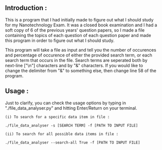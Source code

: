 Introduction :
--------------
This is a program that I had initially made to figure out what I should study for my Nanotechnology Exam.
It was a closed book examination and I had a soft copy of 6 of the previous years' question papers, so I made a file containing
the topics of each question of each question paper and made this program in order to figure out what I should study.

This program will take a file as input and tell you the number of occurences and percentage of occurence of either the
provided search term, or each search term that occurs in the file. Search terms are seperated both by next-line ["\n"]
characters and by "&" characters. If you would like to change the delimiter from "&" to something else, then change line 58
of the program.

Usage :
-------
Just to clarify, you can check the usage options by typing in "./file_data_analyser.py" and hitting Enter/Return on your
terminal.

    (i) To search for a specific data item in file :
    
    ./file_data_analyser -s [SEARCH TERM] -f [PATH TO INPUT FILE]
    
    (ii) To search for all possible data items in file :
    
    ./file_data_analyser --search-all True -f [PATH TO INPUT FILE]
